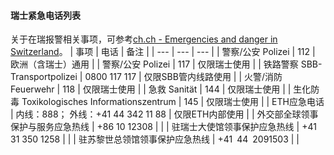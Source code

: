 #### **瑞士紧急电话列表**
关于在瑞报警相关事项，可参考[ch.ch - Emergencies and danger in Switzerland](<https://www.ch.ch/en/safety-and-justice/emergencies-and-danger#emergency-numbers-in-switzerland>)。
| 事项 | 电话 | 备注 |
| --- | --- | --- |
|  警察/公安 Polizei  |  112  |   欧洲（含瑞士）通用  |
|  警察/公安 Polizei  |  117  |   仅限瑞士使用  |
|  铁路警察 &#xA; SBB-Transportpolizei | 0800 117 117 |  仅限SBB管内线路使用  |
|  火警/消防 Feuerwehr  |  118  |  仅限瑞士使用  |
|  急救  Sanität |  144  |  仅限瑞士使用  |
|  生化防毒 &#xA;Toxikologisches Informationszentrum |  145 |  仅限瑞士使用 |
|  ETH应急电话 |  内线：888；&#xA;外线：+41 44 342 11 88 |   仅限ETH内部使用  |
|  外交部全球领事保护与服务应急热线 |  +86 10 12308 |    |
|  驻瑞士大使馆领事保护应急热线 |  +41 31 350 1258 |    |
|  驻苏黎世总领馆领事保护应急热线 | +41 44 2091503 |    |